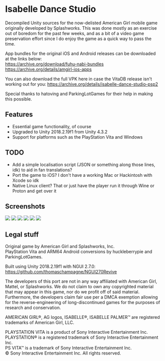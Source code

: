 # Isabelle Dance Studio

Decompiled Unity sources for the now-delisted American Girl mobile game originally developed by Splashworks. This was done mostly as an exercise out of boredom for the past few weeks, and as a bit of a video game preservation effort since I do enjoy the game as a quick way to pass the time.

App bundles for the original iOS and Android releases can be downloaded at the links below:<br />
https://archive.org/download/fuhu-nabi-bundles<br />
https://archive.org/details/amgirl-ios-apps

You can also download the full VPK here in case the VitaDB release isn't working out for you:
https://archive.org/details/isabelle-dance-studio-psp2

Special thanks to hatoving and ParkingLotGames for their help in making this possible.

## Features
* Essential game functionality, of course
* Upgraded to Unity 2018.2.19f1 from Unity 4.3.2
* Support for platforms such as the PlayStation Vita and Windows

## TODO
* Add a simple localisation script (JSON or something along those lines, idk) to aid in fan translations?
* Port the game to iOS? I don't have a working Mac or Hackintosh with Xcode so idk
* Native Linux client? That or just have the player run it through Wine or Proton and get over it

## Screenshots
<img src="https://i.imgur.com/Wnlrv12.png">
<img src="https://i.imgur.com/qG6PaCz.png">
<img src="https://i.imgur.com/69BAWwk.png">
<img src="https://i.imgur.com/wpjEzVL.png">
<img src="https://i.imgur.com/bo5t6fa.png">
<img src="https://i.imgur.com/X4TtzMB.png">

## Legal stuff
Original game by American Girl and Splashworks, Inc.<br />
PlayStation Vita and ARM64 Android conversions by huckleberrypie and ParkingLotGames.

Built using Unity 2018.2.19f1 with NGUI 2.7.0:
https://github.com/thomaschampagne/NGUI270Revive

The developers of this port are not in any way affiliated with American Girl, Mattel, or Splashworks. We do not claim to own any copyrighted material that may appear in this game, nor do we profit off of said material. Furthermore, the developers claim fair use per a DMCA exemption allowing for the reverse-engineering of long-discontinued games for the purposes of research and conservation.

AMERICAN GIRL®, AG logos, ISABELLE®, ISABELLE PALMER™ are registered trademarks of American Girl, LLC.<br />

PLAYSTATION VITA is a product of Sony Interactive Entertainment Inc.<br />
PLAYSTATION® is a registered trademark of Sony Interactive Entertainment Inc.<br />
PS VITA™ is a trademark of Sony Interactive Entertainment Inc.<br />
© Sony Interactive Entertainment Inc. All rights reserved.
